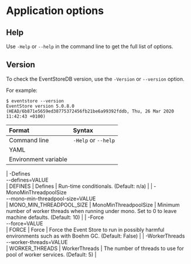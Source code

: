 # Application options

## Help

Use `-Help` or `--help` in the command line to get the full list of options.

## Version

To check the EventStoreDB version, use the `-Version` or `--version` option.

For example:

```
$ eventstore --version
EventStore version 5.0.8.0 (HEAD/6b871e5659ed38775372456fb21be6a99392fddb, Thu, 26 Mar 2020 11:42:43 +0100)
```

| Format               | Syntax |
| :------------------- | :----- |
| Command line         | `-Help` or `--help` |
| YAML                 |  |
| Environment variable |  | 



| -Defines<br/>--defines=VALUE<br/> | DEFINES | Defines | Run-time conditionals. (Default: n/a) |
| -MonoMinThreadpoolSize<br/>--mono-min-threadpool-size=VALUE<br/> | MONO_MIN_THREADPOOL_SIZE | MonoMinThreadpoolSize | Minimum number of worker threads when running under mono. Set to 0 to leave machine defaults. (Default: 10) |
| -Force<br/>--force=VALUE<br/> | FORCE | Force | Force the Event Store to run in possibly harmful environments such as with Boehm GC. (Default: False) |
| -WorkerThreads<br/>--worker-threads=VALUE<br/> | WORKER_THREADS | WorkerThreads | The number of threads to use for pool of worker services. (Default: 5) |
